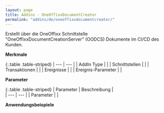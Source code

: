 ```yaml
---
layout: page
title: Addins - OneOffixxDocumentCreator
permalink: "addins/de/oneoffixxdocumentcreator/"
---
```


Erstellt über die OneOffixx Schnittstelle "OneOffixxDocumentCreationServer" (OODCS) Dokumente im CI/CD des Kunden.

__Merkmale__

{:.table .table-striped}
| --- | --- |
| AddIn Type |  |
| Schnittstellen |  |
| Transaktionen |  |
| Ereignisse |  |
| Ereignis-Parameter |  |


__Parameter__

{:.table .table-striped}
| Parameter | Beschreibung |                      
| --- | --- |
| Parameter |  |


__Anwendungsbeispiele__


